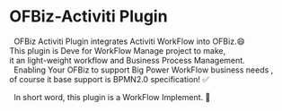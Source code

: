# OFBiz-Activiti Plugin

&nbsp;&nbsp;OFBiz Activiti Plugin integrates Activiti WorkFlow  into OFBiz.😄<br/>
This plugin is Deve for WorkFlow Manage project to make, <br/>
it an light-weight workflow and Business Process Management.<br/>
&nbsp;&nbsp;Enabling Your OFBiz to support Big Power WorkFlow business needs , <br/>
of course it base support is BPMN2.0 specification! ✅<br/>

&nbsp;&nbsp;In short word, this plugin is a WorkFlow Implement. 🚀
